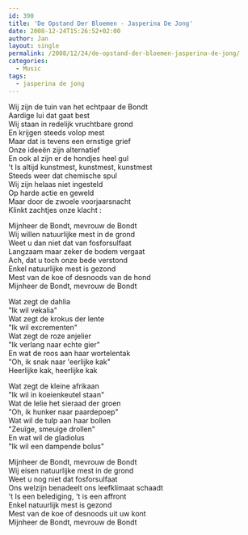 ```yaml
---
id: 390
title: 'De Opstand Der Bloemen - Jasperina De Jong'
date: 2008-12-24T15:26:52+02:00
author: Jan
layout: single
permalink: /2008/12/24/de-opstand-der-bloemen-jasperina-de-jong/
categories:
  - Music
tags:
  - jasperina de jong
---
```

Wij zijn de tuin van het echtpaar de Bondt  
Aardige lui dat gaat best  
Wij staan in redelijk vruchtbare grond  
En krijgen steeds volop mest  
Maar dat is tevens een ernstige grief  
Onze ideeën zijn alternatief  
En ook al zijn er de hondjes heel gul  
't Is altijd kunstmest, kunstmest, kunstmest  
Steeds weer dat chemische spul  
Wij zijn helaas niet ingesteld  
Op harde actie en geweld  
Maar door de zwoele voorjaarsnacht  
Klinkt zachtjes onze klacht :

Mijnheer de Bondt, mevrouw de Bondt  
Wij willen natuurlijke mest in de grond  
Weet u dan niet dat van fosforsulfaat  
Langzaam maar zeker de bodem vergaat  
Ach, dat u toch onze bede verstond  
Enkel natuurlijke mest is gezond  
Mest van de koe of desnoods van de hond  
Mijnheer de Bondt, mevrouw de Bondt

Wat zegt de dahlia  
"Ik wil vekalia"  
Wat zegt de krokus der lente  
"Ik wil excrementen"  
Wat zegt de roze anjelier  
"Ik verlang naar echte gier"  
En wat de roos aan haar wortelentak  
"Oh, ik snak naar 'eerlijke kak"  
Heerlijke kak, heerlijke kak

Wat zegt de kleine afrikaan  
"Ik wil in koeienkeutel staan"  
Wat de lelie het sieraad der groen  
"Oh, ik hunker naar paardepoep"  
Wat wil de tulp aan haar bollen  
"Zeuïge, smeuige drollen"  
En wat wil de gladiolus  
"Ik wil een dampende bolus"

Mijnheer de Bondt, mevrouw de Bondt  
Wij eisen natuurlijke mest in de grond  
Weet u nog niet dat fosforsulfaat  
Ons welzijn benadeelt ons leefklimaat schaadt  
't Is een belediging, 't is een affront  
Enkel natuurlijk mest is gezond  
Mest van de koe of desnoods uit uw kont  
Mijnheer de Bondt, mevrouw de Bondt